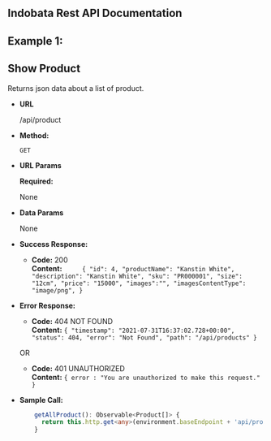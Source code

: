 ## Indobata Rest API Documentation

## Example 1: 
**Show Product**
----
  Returns json data about a list of product.

* **URL**

  /api/product

* **Method:**

  `GET`
  
*  **URL Params**

   **Required:**
 
   None

* **Data Params**

  None

* **Success Response:**

  * **Code:** 200 <br />
    **Content:** `    
    {
        "id": 4,
        "productName": "Kanstin White",
        "description": "Kanstin White",
        "sku": "PR000001",
        "size": "12cm",
        "price": "15000",
        "images":"",
        "imagesContentType": "image/png",
    }`
 
* **Error Response:**

  * **Code:** 404 NOT FOUND <br />
    **Content:** `{
    "timestamp": "2021-07-31T16:37:02.728+00:00",
    "status": 404,
    "error": "Not Found",
    "path": "/api/products"
}`

  OR

  * **Code:** 401 UNAUTHORIZED <br />
    **Content:** `{ error : "You are unauthorized to make this request." }`

* **Sample Call:**

  ```typescript
      getAllProduct(): Observable<Product[]> {
        return this.http.get<any>(environment.baseEndpoint + 'api/product');
      }
  ```
